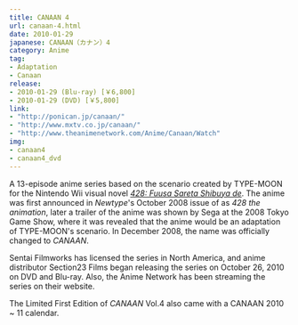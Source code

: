 ```yaml
---
title: CANAAN 4
url: canaan-4.html
date: 2010-01-29
japanese: CANAAN（カナン）4
category: Anime
tag:
- Adaptation
- Canaan
release:
- 2010-01-29 (Blu-ray) [￥6,800]
- 2010-01-29 (DVD) [￥5,800]
link:
- "http://ponican.jp/canaan/"
- "http://www.mxtv.co.jp/canaan/"
- "http://www.theanimenetwork.com/Anime/Canaan/Watch"
img:
- canaan4
- canaan4_dvd
---
```


A 13-episode anime series based on the scenario created by TYPE-MOON for the Nintendo Wii visual novel [*428: Fuusa Sareta Shibuya de*](428-fuusa-sareta-shibuya-de.html). The anime was first announced in *Newtype*'s October 2008 issue of as *428 the animation*, later a trailer of the anime was shown by Sega at the 2008 Tokyo Game Show, where it was revealed that the anime would be an adaptation of TYPE-MOON's scenario. In December 2008, the name was officially changed to *CANAAN*.

Sentai Filmworks has licensed the series in North America, and anime distributor Section23 Films began releasing the series on October 26, 2010 on DVD and Blu-ray. Also, the Anime Network has been streaming the series on their website.

The Limited First Edition of *CANAAN* Vol.4 also came with a CANAAN 2010 ~ 11 calendar.